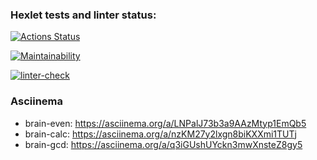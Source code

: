 ### Hexlet tests and linter status:
[![Actions Status](https://github.com/nwrzhan/frontend-project-lvl1/workflows/hexlet-check/badge.svg)](https://github.com/nwrzhan/frontend-project-lvl1/actions)

[![Maintainability](https://api.codeclimate.com/v1/badges/a99a88d28ad37a79dbf6/maintainability)](https://codeclimate.com/github/codeclimate/codeclimate/maintainability)

[![linter-check](https://github.com/nurzhanx/frontend-project-lvl1/actions/workflows/linter-check.yml/badge.svg?branch=main)](https://github.com/nurzhanx/frontend-project-lvl1/actions/workflows/linter-check.yml)

### Asciinema
* brain-even: https://asciinema.org/a/LNPalJ73b3a9AAzMtyp1EmQb5
* brain-calc: https://asciinema.org/a/nzKM27y2lxgn8biKXXmi1TUTj
* brain-gcd:  https://asciinema.org/a/q3iGUshUYckn3mwXnsteZ8gy5